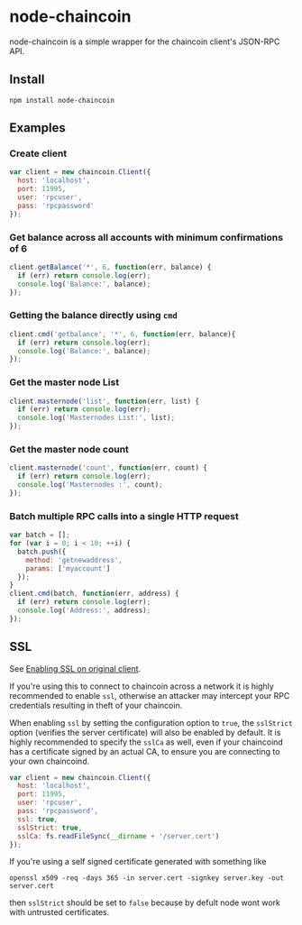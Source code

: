 # node-chaincoin

node-chaincoin is a simple wrapper for the chaincoin client's JSON-RPC API.
## Install

`npm install node-chaincoin`

## Examples

### Create client
```js
var client = new chaincoin.Client({
  host: 'localhost',
  port: 11995,
  user: 'rpcuser',
  pass: 'rpcpassword'
});
```

### Get balance across all accounts with minimum confirmations of 6
```js
client.getBalance('*', 6, function(err, balance) {
  if (err) return console.log(err);
  console.log('Balance:', balance);
});
```

### Getting the balance directly using `cmd`
```js
client.cmd('getbalance', '*', 6, function(err, balance){
  if (err) return console.log(err);
  console.log('Balance:', balance);
});
```

### Get the master node List

```js
client.masternode('list', function(err, list) {
  if (err) return console.log(err);
  console.log('Masternodes List:', list);
});
```

### Get the master node count
```js
client.masternode('count', function(err, count) {
  if (err) return console.log(err);
  console.log('Masternodes :', count);
});
```

### Batch multiple RPC calls into a single HTTP request

```js
var batch = [];
for (var i = 0; i < 10; ++i) {
  batch.push({
    method: 'getnewaddress',
    params: ['myaccount']
  });
}
client.cmd(batch, function(err, address) {
  if (err) return console.log(err);
  console.log('Address:', address);
});
```

## SSL
See [Enabling SSL on original client](https://en.bitcoin.it/wiki/Enabling_SSL_on_original_client_daemon).

If you're using this to connect to chaincoin across a network it is highly
recommended to enable `ssl`, otherwise an attacker may intercept your RPC credentials
resulting in theft of your chaincoin.

When enabling `ssl` by setting the configuration option to `true`, the `sslStrict`
option (verifies the server certificate) will also be enabled by default. It is
highly recommended to specify the `sslCa` as well, even if your chaincoind has
a certificate signed by an actual CA, to ensure you are connecting
to your own chaincoind.

```js
var client = new chaincoin.Client({
  host: 'localhost',
  port: 11995,
  user: 'rpcuser',
  pass: 'rpcpassword',
  ssl: true,
  sslStrict: true,
  sslCa: fs.readFileSync(__dirname + '/server.cert')
});
```

If you're using a self signed certificate generated with something like 

`openssl x509 -req -days 365 -in server.cert -signkey server.key -out server.cert`

then `sslStrict` should be set to `false` because by defult node wont work with 
untrusted certificates. 
